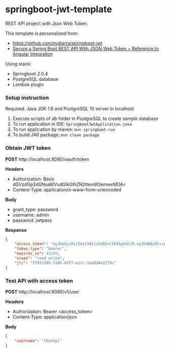 # springboot-jwt-template
REST API project with Json Web Token.

This template is personalized from:
* https://github.com/nydiarra/springboot-jwt 
* [Secure a Spring Boot REST API With JSON Web Token + Reference to Angular Integration](https://medium.com/@nydiarra/secure-a-spring-boot-rest-api-with-json-web-token-reference-to-angular-integration-e57a25806c50)

Using stack:
* Springboot 2.0.4
* PostgreSQL database
* Lombok plugin

### Setup instruction
Required: Java JDK 1.8 and PostgreSQL 10 server in localhost

1. Execute scripts of *db* folder in PostgreSQL to create sample database
2. To run application in IDE: `SpringbootJwtApplication.java`
3. To run application by maven: `mvn springboot:run`
4. To build JAR package: `mvn clean package`

### Obtain JWT token

**POST** http://localhost:8080/oauth/token

**Headers**
* Authorization: Basic dGVzdGp3dGNsaWVudGlkOlhZN2ttem9OemwxMDA=
* Content-Type: application/x-www-form-urlencoded

**Body**
* grant_type: password
* username: admin
* password: jwtpass

**Response**
```json
{
    "access_token": "eyJhbGciOiJIUzI1NiIsInR5cCI6IkpXVCJ9.eyJhdWQiOlsidGVzdGp3dHJlc291cmNlaWQiXSwidXNlcl9uYW1lIjoicGhhbmxldGhhbmg5M0BnbWFpbC5jb20iLCJzY29wZSI6WyJyZWFkIiwid3JpdGUiXSwiZXhwIjoxNTM5NjQ4NzAyLCJhdXRob3JpdGllcyI6WyJBRE1JTiIsIk1FTUJFUiJdLCJqdGkiOiIxNzVmMjM4NS0zMTA2LTQzZjctYTExYy0xZWEwZDRlMjI3OWMiLCJjbGllbnRfaWQiOiJ0ZXN0and0Y2xpZW50aWQifQ.w0cBqB0GIA8pnk9kAR3Xz41G3YGK5EZlb5MVK05mbH8",
    "token_type": "bearer",
    "expires_in": 43199,
    "scope": "read write",
    "jti": "175f2385-3106-43f7-a11c-1ea0d4e2279c"
}
```

### Test API with access token

**POST** http://localhost:8080/v1/user

**Headers**
* Authorization: Bearer <access_token>
* Content-Type: application/json

**Body**
```json
{
    "username": "thanhpl"
}
```
